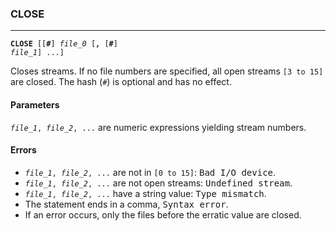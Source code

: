 ### CLOSE
***
<code><b>CLOSE</b> [[<b>#</b>] <var>file_0</var> [<b>,</b> [<b>#</b>] <var>file_1</var>] ...]</code>

Closes streams. If no file numbers are specified, all open streams `[3 to 15]` are
closed. The hash (`#`) is optional and has no effect.

#### Parameters
<code><var>file_1</var>, <var>file_2</var>, ...</code> are numeric expressions yielding stream numbers.

#### Errors
* <code><var>file_1</var>, <var>file_2</var>, ...</code> are not in `[0 to 15]`: <samp>Bad I/O device</samp>.
* <code><var>file_1</var>, <var>file_2</var>, ...</code> are not open streams: <samp>Undefined stream</samp>.
* <code><var>file_1</var>, <var>file_2</var>, ...</code> have a string value: <samp>Type mismatch</samp>.
* The statement ends in a comma, <samp>Syntax error</samp>.
* If an error occurs, only the files before the erratic value are closed.
